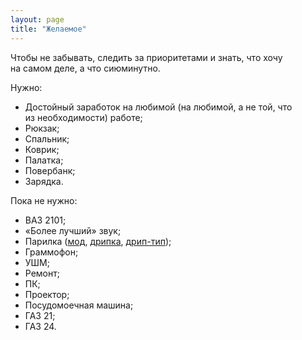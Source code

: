 ```yaml
---
layout: page
title: "Желаемое"
---
```

<p>Чтобы не&nbsp;забывать, следить за&nbsp;приоритетами и&nbsp;знать, что хочу на&nbsp;самом деле, а&nbsp;что сиюминутно.</p>

Нужно:

- Достойный заработок на&nbsp;любимой (на&nbsp;любимой, а&nbsp;не&nbsp;той, что из&nbsp;необходимости) работе;
- Рюкзак;
- Спальник;
- Коврик;
- Палатка;
- Повербанк;
- Зарядка.

Пока не нужно:

- ВАЗ 2101;
- &laquo;Более лучший&raquo; звук;
- Парилка (<a href="https://www.fasttech.com/products/0/10018663/3861801-authentic-wismec-reuleaux-rx200-200w-tc-vw-apv">мод</a>, <a href="https://www.fasttech.com/products/0/10007916/1696702-stillare-storm-styled-rebuildable-dripping">дрипка</a>, <a href="https://www.fasttech.com/products/0/10007916/1696702-stillare-storm-styled-rebuildable-dripping"><nobr>дрип-тип</nobr></a>);
- Граммофон;
- УШМ;
- Ремонт;
- ПК;
- Проектор;
- Посудомоечная машина;
- ГАЗ 21;
- ГАЗ 24.